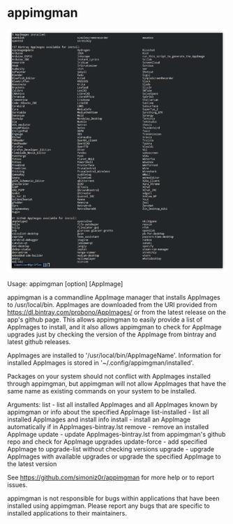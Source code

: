 # appimgman
![appimgman](/Screenshot.png)

Usage: appimgman [option] [AppImage]

appimgman is a commandline AppImage manager that installs AppImages to /usr/local/bin. AppImages are
downloaded from the URI provided from https://dl.bintray.com/probono/AppImages/ or from the latest
release on the app's github page.  This allows appimgman to easily provide a list of AppImages to
install, and it also allows appimgman to check for AppImage upgrades just by checking the version of
the AppImage from bintray and latest github releases.

AppImages are installed to '/usr/local/bin/AppImageName'. Information for installed AppImages is stored in
'~/.config/appimgman/installed'.

Packages on your system should not conflict with AppImages installed through appimgman, but appimgman will not
allow AppImages that have the same name as existing commands on your system to be installed.

Arguments:
    list - list all installed AppImages and all AppImages known by appimgman or info about the specified AppImage
    list-installed - list all installed AppImages and install info
    install - install an AppImage automatically if in AppImages-bintray.lst
    remove - remove an installed AppImage
    update - update AppImages-bintray.lst from appimgman's github repo and check for AppImage upgrades
    update-force - add specified AppImage to upgrade-list without checking versions
    upgrade - upgrade AppImages with available upgrades or upgrade the specified AppImage to the latest version

See https://github.com/simoniz0r/appimgman for more help or to report issues.

appimgman is not responsible for bugs within applications that have been
installed using appimgman.  Please report any bugs that are specific to
installed applications to their maintainers.
